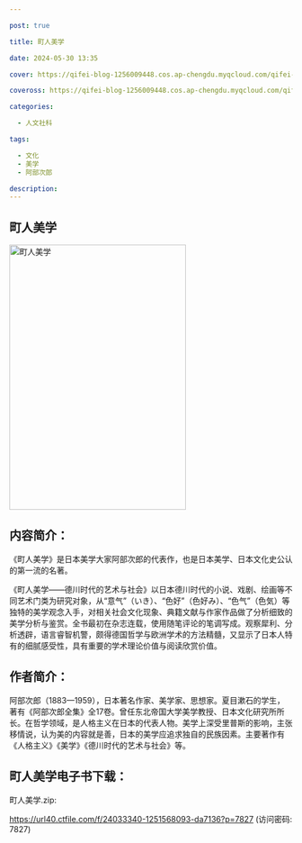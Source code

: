 ```yaml
---

post: true

title: 町人美学

date: 2024-05-30 13:35

cover: https://qifei-blog-1256009448.cos.ap-chengdu.myqcloud.com/qifei-blog/s34448829.jpg

coveross: https://qifei-blog-1256009448.cos.ap-chengdu.myqcloud.com/qifei-blog/s34448829.jpg

categories:

  - 人文社科

tags:

  - 文化
  - 美学
  - 阿部次郎

description:
---
```


## 町人美学

<img alt="町人美学" class="aligncenter loading" data-was-processed="true" decoding="async" fetchpriority="high" height="471" src="https://qifei-blog-1256009448.cos.ap-chengdu.myqcloud.com/qifei-blog/s34448829.jpg" style="cursor: zoom-in;" width="314"/>

## 内容简介：

《町人美学》是日本美学大家阿部次郎的代表作，也是日本美学、日本文化史公认的第一流的名著。

《町人美学——德川时代的艺术与社会》以日本德川时代的小说、戏剧、绘画等不同艺术门类为研究对象，从“意气”（いき）、“色好”（色好み）、“色气”（色気）等独特的美学观念入手，对相关社会文化现象、典籍文献与作家作品做了分析细致的美学分析与鉴赏。全书最初在杂志连载，使用随笔评论的笔调写成。观察犀利、分析透辟，语言睿智机警，颇得德国哲学与欧洲学术的方法精髓，又显示了日本人特有的细腻感受性，具有重要的学术理论价值与阅读欣赏价值。

## 作者简介：

阿部次郎（1883—1959），日本著名作家、美学家、思想家。夏目漱石的学生，著有《阿部次郎全集》全17卷。曾任东北帝国大学美学教授、日本文化研究所所长。在哲学领域，是人格主义在日本的代表人物。美学上深受里普斯的影响，主张移情说，认为美的内容就是善，日本的美学应追求独自的民族因素。主要著作有《人格主义》《美学》《德川时代的艺术与社会》等。

## 町人美学电子书下载：

町人美学.zip: 

https://url40.ctfile.com/f/24033340-1251568093-da7136?p=7827 (访问密码: 7827)
